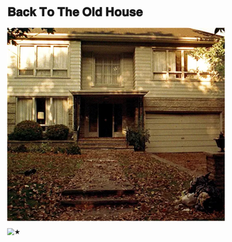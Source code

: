 # 𝐁𝐚𝐜𝐤 𝐓𝐨 𝐓𝐡𝐞 𝐎𝐥𝐝 𝐇𝐨𝐮𝐬𝐞




![★](https://github.com/STERNEN-KIND/STERNEN-KIND/blob/aaa6b0253fe2c5636cf86d400d39495b2c6b19d0/tumblr_d9f808df8a4b3f5c4ed211044d095cc9_b24bf711_540.gif.webp)

![★](https://komarev.com/ghpvc/?username=Bleedingcannibal&abbreviated=true&color=grey&label=Pigeons)




